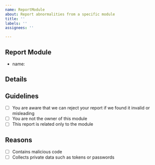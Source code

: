 ```yaml
---
name: ReportModule
about: Report abnormalities from a specific module
title: ''
labels: ''
assignees: ''

---
```


## Report Module

- name: 

## Details


## Guidelines
- [ ] You are aware that we can reject your report if we found it invalid or misleading
- [ ] You are not the owner of this module
- [ ] This report is related only to the module

## Reasons
- [ ] Contains malicious code
- [ ] Collects private data such as tokens or passwords
